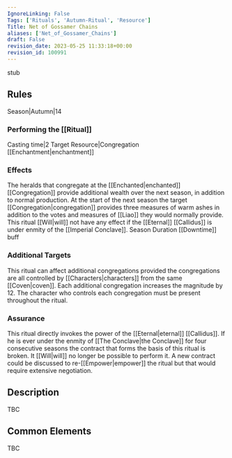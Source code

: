```yaml
---
IgnoreLinking: False
Tags: ['Rituals', 'Autumn-Ritual', 'Resource']
Title: Net of Gossamer Chains
aliases: ['Net_of_Gossamer_Chains']
draft: False
revision_date: 2023-05-25 11:33:18+00:00
revision_id: 100991
---
```


stub
## Rules
Season|Autumn|14
### Performing the [[Ritual]]
Casting time|2 Target Resource|Congregation
[[Enchantment|enchantment]]
### Effects
The heralds that congregate at the [[Enchanted|enchanted]] [[Congregation]] provide additional wealth over the next season, in addition to normal production. At the start of the next season the target [[Congregation|congregation]] provides three measures of warm ashes in addition to the votes and measures of [[Liao]] they would normally provide.
This ritual [[Will|will]] not have any effect if the [[Eternal]] [[Callidus]] is under enmity of the [[Imperial Conclave]].
Season Duration [[Downtime]] buff
### Additional Targets
This ritual can affect additional congregations provided the congregations are all controlled by [[Characters|characters]] from the same [[Coven|coven]]. Each additional congregation increases the magnitude by 12. The character who controls each congregation must be present throughout the ritual.
### Assurance
This ritual directly invokes the power of the [[Eternal|eternal]] [[Callidus]]. If he is ever under the enmity of [[The Conclave|the Conclave]] for four consecutive seasons the contract that forms the basis of this ritual is broken. It [[Will|will]] no longer be possible to perform it. A new contract could be discussed to re-[[Empower|empower]] the ritual but that would require extensive negotiation.
## Description
TBC
## Common Elements
TBC